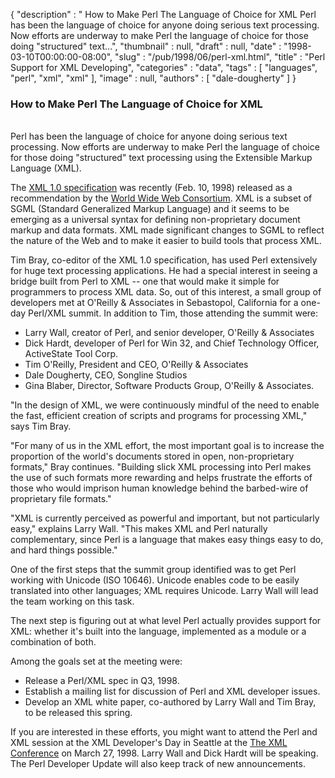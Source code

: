 {
   "description" : " How to Make Perl The Language of Choice for XML Perl has been the language of choice for anyone doing serious text processing. Now efforts are underway to make Perl the language of choice for those doing \"structured\" text...",
   "thumbnail" : null,
   "draft" : null,
   "date" : "1998-03-10T00:00:00-08:00",
   "slug" : "/pub/1998/06/perl-xml.html",
   "title" : "Perl Support for XML Developing",
   "categories" : "data",
   "tags" : [
      "languages",
      "perl",
      "xml",
      "xml"
   ],
   "image" : null,
   "authors" : [
      "dale-dougherty"
   ]
}





### How to Make Perl The Language of Choice for XML

\
Perl has been the language of choice for anyone doing serious text
processing. Now efforts are underway to make Perl the language of choice
for those doing "structured" text processing using the Extensible Markup
Language (XML).

The [XML 1.0 specification](http://www.w3.org/tr/1998/rec-xml-19980210)
was recently (Feb. 10, 1998) released as a recommendation by the [World
Wide Web Consortium](http://www.w3.org/). XML is a subset of SGML
(Standard Generalized Markup Language) and it seems to be emerging as a
universal syntax for defining non-proprietary document markup and data
formats. XML made significant changes to SGML to reflect the nature of
the Web and to make it easier to build tools that process XML.

Tim Bray, co-editor of the XML 1.0 specification, has used Perl
extensively for huge text processing applications. He had a special
interest in seeing a bridge built from Perl to XML -- one that would
make it simple for programmers to process XML data. So, out of this
interest, a small group of developers met at O'Reilly & Associates in
Sebastopol, California for a one-day Perl/XML summit. In addition to
Tim, those attending the summit were:

-   Larry Wall, creator of Perl, and senior developer, O'Reilly &
    Associates
-   Dick Hardt, developer of Perl for Win 32, and Chief Technology
    Officer, ActiveState Tool Corp.
-   Tim O'Reilly, President and CEO, O'Reilly & Associates
-   Dale Dougherty, CEO, Songline Studios
-   Gina Blaber, Director, Software Products Group, O'Reilly &
    Associates.

"In the design of XML, we were continuously mindful of the need to
enable the fast, efficient creation of scripts and programs for
processing XML," says Tim Bray.

"For many of us in the XML effort, the most important goal is to
increase the proportion of the world's documents stored in open,
non-proprietary formats," Bray continues. "Building slick XML processing
into Perl makes the use of such formats more rewarding and helps
frustrate the efforts of those who would imprison human knowledge behind
the barbed-wire of proprietary file formats."

"XML is currently perceived as powerful and important, but not
particularly easy," explains Larry Wall. "This makes XML and Perl
naturally complementary, since Perl is a language that makes easy things
easy to do, and hard things possible."

One of the first steps that the summit group identified was to get Perl
working with Unicode (ISO 10646). Unicode enables code to be easily
translated into other languages; XML requires Unicode. Larry Wall will
lead the team working on this task.

The next step is figuring out at what level Perl actually provides
support for XML: whether it's built into the language, implemented as a
module or a combination of both.

Among the goals set at the meeting were:

-   Release a Perl/XML spec in Q3, 1998.
-   Establish a mailing list for discussion of Perl and XML developer
    issues.
-   Develop an XML white paper, co-authored by Larry Wall and Tim Bray,
    to be released this spring.

If you are interested in these efforts, you might want to attend the
Perl and XML session at the XML Developer's Day in Seattle at the [The
XML Conference](http://www.gca.org/) on March 27, 1998. Larry Wall and
Dick Hardt will be speaking. The Perl Developer Update will also keep
track of new announcements.



